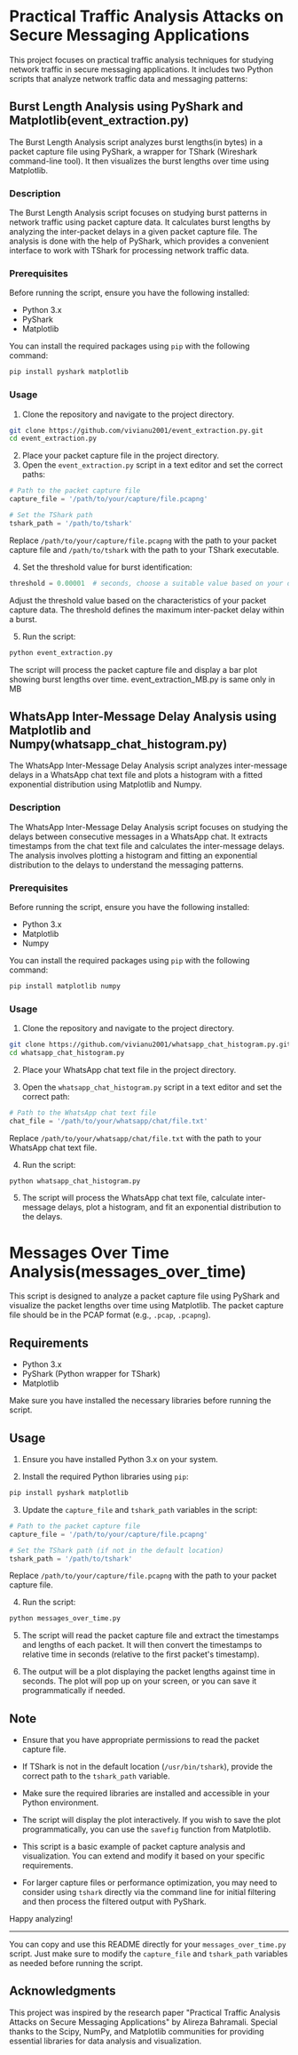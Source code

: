 # Practical Traffic Analysis Attacks on Secure Messaging Applications

This project focuses on practical traffic analysis techniques for studying network traffic in secure messaging applications. It includes two Python scripts that analyze network traffic data and messaging patterns:

## Burst Length Analysis using PyShark and Matplotlib(event_extraction.py)

The Burst Length Analysis script analyzes burst lengths(in bytes) in a packet capture file using PyShark, a wrapper for TShark (Wireshark command-line tool). It then visualizes the burst lengths over time using Matplotlib.

### Description

The Burst Length Analysis script focuses on studying burst patterns in network traffic using packet capture data. It calculates burst lengths by analyzing the inter-packet delays in a given packet capture file. The analysis is done with the help of PyShark, which provides a convenient interface to work with TShark for processing network traffic data.

### Prerequisites

Before running the script, ensure you have the following installed:

- Python 3.x
- PyShark
- Matplotlib

You can install the required packages using `pip` with the following command:

```bash
pip install pyshark matplotlib
```

### Usage

1. Clone the repository and navigate to the project directory.

```bash
git clone https://github.com/vivianu2001/event_extraction.py.git
cd event_extraction.py
```

2. Place your packet capture file in the project directory.
3. Open the `event_extraction.py` script in a text editor and set the correct paths:

```python
# Path to the packet capture file
capture_file = '/path/to/your/capture/file.pcapng'

# Set the TShark path
tshark_path = '/path/to/tshark'
```

Replace `/path/to/your/capture/file.pcapng` with the path to your packet capture file and `/path/to/tshark` with the path to your TShark executable.

4. Set the threshold value for burst identification:

```python
threshold = 0.00001  # seconds, choose a suitable value based on your data
```

Adjust the threshold value based on the characteristics of your packet capture data. The threshold defines the maximum inter-packet delay within a burst.

5. Run the script:

```bash
python event_extraction.py
```

The script will process the packet capture file and display a bar plot showing burst lengths over time.
   event_extraction_MB.py is same only in MB

## WhatsApp Inter-Message Delay Analysis using Matplotlib and Numpy(whatsapp_chat_histogram.py)

The WhatsApp Inter-Message Delay Analysis script analyzes inter-message delays in a WhatsApp chat text file and plots a histogram with a fitted exponential distribution using Matplotlib and Numpy.

### Description

The WhatsApp Inter-Message Delay Analysis script focuses on studying the delays between consecutive messages in a WhatsApp chat. It extracts timestamps from the chat text file and calculates the inter-message delays. The analysis involves plotting a histogram and fitting an exponential distribution to the delays to understand the messaging patterns.

### Prerequisites

Before running the script, ensure you have the following installed:

- Python 3.x
- Matplotlib
- Numpy

You can install the required packages using `pip` with the following command:

```bash
pip install matplotlib numpy
```

### Usage

1. Clone the repository and navigate to the project directory.

```bash
git clone https://github.com/vivianu2001/whatsapp_chat_histogram.py.git
cd whatsapp_chat_histogram.py
```

2. Place your WhatsApp chat text file in the project directory.

3. Open the `whatsapp_chat_histogram.py` script in a text editor and set the correct path:

```python
# Path to the WhatsApp chat text file
chat_file = '/path/to/your/whatsapp/chat/file.txt'
```

Replace `/path/to/your/whatsapp/chat/file.txt` with the path to your WhatsApp chat text file.

4. Run the script:

```bash
python whatsapp_chat_histogram.py
```

5. The script will process the WhatsApp chat text file, calculate inter-message delays, plot a histogram, and fit an exponential distribution to the delays.


# Messages Over Time Analysis(messages_over_time)

This script is designed to analyze a packet capture file using PyShark and visualize the packet lengths over time using Matplotlib. The packet capture file should be in the PCAP format (e.g., `.pcap`, `.pcapng`).

## Requirements

- Python 3.x
- PyShark (Python wrapper for TShark)
- Matplotlib

Make sure you have installed the necessary libraries before running the script.

## Usage

1. Ensure you have installed Python 3.x on your system.

2. Install the required Python libraries using `pip`:

```bash
pip install pyshark matplotlib
```

3. Update the `capture_file` and `tshark_path` variables in the script:

```python
# Path to the packet capture file
capture_file = '/path/to/your/capture/file.pcapng'

# Set the TShark path (if not in the default location)
tshark_path = '/path/to/tshark'
```

Replace `/path/to/your/capture/file.pcapng` with the path to your packet capture file.

4. Run the script:

```bash
python messages_over_time.py
```

5. The script will read the packet capture file and extract the timestamps and lengths of each packet. It will then convert the timestamps to relative time in seconds (relative to the first packet's timestamp).

6. The output will be a plot displaying the packet lengths against time in seconds. The plot will pop up on your screen, or you can save it programmatically if needed.

## Note

- Ensure that you have appropriate permissions to read the packet capture file.

- If TShark is not in the default location (`/usr/bin/tshark`), provide the correct path to the `tshark_path` variable.

- Make sure the required libraries are installed and accessible in your Python environment.

- The script will display the plot interactively. If you wish to save the plot programmatically, you can use the `savefig` function from Matplotlib.

- This script is a basic example of packet capture analysis and visualization. You can extend and modify it based on your specific requirements.

- For larger capture files or performance optimization, you may need to consider using `tshark` directly via the command line for initial filtering and then process the filtered output with PyShark.

Happy analyzing!

---

You can copy and use this README directly for your `messages_over_time.py` script. Just make sure to modify the `capture_file` and `tshark_path` variables as needed before running the script.

## Acknowledgments
This project was inspired by the research paper "Practical Traffic Analysis Attacks on Secure Messaging Applications" by Alireza Bahramali.
Special thanks to the Scipy, NumPy, and Matplotlib communities for providing essential libraries for data analysis and visualization.


